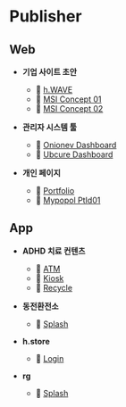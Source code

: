 # Publisher

## Web
- **기업 사이트 초안**
  - 🔗 <a href="https://kimjihwan0618.github.io/publisher/web/h.WAVE" target="_blank">h.WAVE</a>
  - 🔗 <a href="https://kimjihwan0618.github.io/publisher/web/msi/concept01" target="_blank">MSI Concept 01</a>
  - 🔗 <a href="https://kimjihwan0618.github.io/publisher/web/msi/concept02" target="_blank">MSI Concept 02</a>

- **관리자 시스템 툴**
  - 🔗 <a href="https://kimjihwan0618.github.io/publisher/web/onionev/dashboard" target="_blank">Onionev Dashboard</a>
  - 🔗 <a href="https://kimjihwan0618.github.io/publisher/web/ubcure/dashboard" target="_blank">Ubcure Dashboard</a>

- **개인 페이지**
  - 🔗 <a href="https://kimjihwan0618.github.io/publisher/web/portfolio/" target="_blank">Portfolio</a>
  - 🔗 <a href="https://kimjihwan0618.github.io/publisher/web/mypopol/ptid01" target="_blank">Mypopol PtId01</a>

## App
- **ADHD 치료 컨텐츠**
  - 🔗 <a href="https://kimjihwan0618.github.io/publisher/app/ubcure/atm" target="_blank">ATM</a>
  - 🔗 <a href="https://kimjihwan0618.github.io/publisher/app/ubcure/kiosk" target="_blank">Kiosk</a>
  - 🔗 <a href="https://kimjihwan0618.github.io/publisher/app/ubcure/recycle" target="_blank">Recycle</a>

- **동전환전소**
  - 🔗 <a href="https://kimjihwan0618.github.io/publisher/app/changepoint/splash" target="_blank">Splash</a>

- **h.store**
  - 🔗 <a href="https://kimjihwan0618.github.io/publisher/app/h.store/login" target="_blank">Login</a>

- **rg**
  - 🔗 <a href="https://kimjihwan0618.github.io/publisher/app/rg/splash" target="_blank">Splash</a>
